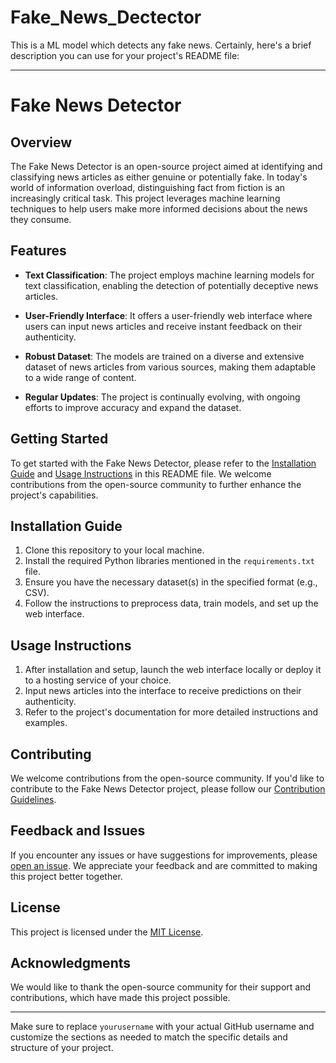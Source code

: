 # Fake_News_Dectector
This is a ML model which detects any fake news.
Certainly, here's a brief description you can use for your project's README file:

---

# Fake News Detector

## Overview

The Fake News Detector is an open-source project aimed at identifying and classifying news articles as either genuine or potentially fake. In today's world of information overload, distinguishing fact from fiction is an increasingly critical task. This project leverages machine learning techniques to help users make more informed decisions about the news they consume.

## Features

- **Text Classification**: The project employs machine learning models for text classification, enabling the detection of potentially deceptive news articles.

- **User-Friendly Interface**: It offers a user-friendly web interface where users can input news articles and receive instant feedback on their authenticity.

- **Robust Dataset**: The models are trained on a diverse and extensive dataset of news articles from various sources, making them adaptable to a wide range of content.

- **Regular Updates**: The project is continually evolving, with ongoing efforts to improve accuracy and expand the dataset.

## Getting Started

To get started with the Fake News Detector, please refer to the [Installation Guide](#installation-guide) and [Usage Instructions](#usage-instructions) in this README file. We welcome contributions from the open-source community to further enhance the project's capabilities.

## Installation Guide

1. Clone this repository to your local machine.
2. Install the required Python libraries mentioned in the `requirements.txt` file.
3. Ensure you have the necessary dataset(s) in the specified format (e.g., CSV).
4. Follow the instructions to preprocess data, train models, and set up the web interface.

## Usage Instructions

1. After installation and setup, launch the web interface locally or deploy it to a hosting service of your choice.
2. Input news articles into the interface to receive predictions on their authenticity.
3. Refer to the project's documentation for more detailed instructions and examples.

## Contributing

We welcome contributions from the open-source community. If you'd like to contribute to the Fake News Detector project, please follow our [Contribution Guidelines](CONTRIBUTING.md).

## Feedback and Issues

If you encounter any issues or have suggestions for improvements, please [open an issue](https://github.com/yourusername/fake-news-detector/issues). We appreciate your feedback and are committed to making this project better together.

## License

This project is licensed under the [MIT License](LICENSE).

## Acknowledgments

We would like to thank the open-source community for their support and contributions, which have made this project possible.

---

Make sure to replace `yourusername` with your actual GitHub username and customize the sections as needed to match the specific details and structure of your project.
